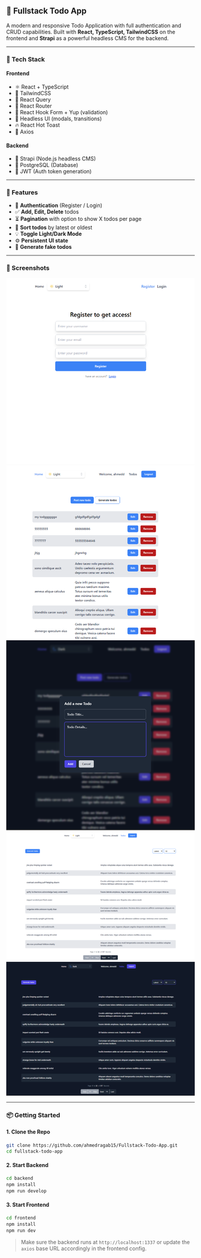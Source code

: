 ## 📝 Fullstack Todo App

A modern and responsive Todo Application with full authentication and CRUD capabilities. Built with **React, TypeScript, TailwindCSS** on the frontend and **Strapi** as a powerful headless CMS for the backend.

---

### 🔧 Tech Stack

#### Frontend

* ⚛️ React + TypeScript
* 🎨 TailwindCSS
* 🔄 React Query
* 🧭 React Router
* 📝 React Hook Form + Yup (validation)
* 🌙 Headless UI (modals, transitions)
* 🔥 React Hot Toast
* 📱 Axios

#### Backend

* 🚀 Strapi (Node.js headless CMS)
* 📝 PostgreSQL (Database)
* 🔐 JWT (Auth token generation)

---

### 🚀 Features

* 🔐 **Authentication** (Register / Login)
* ✅ **Add, Edit, Delete** todos
* ⏳ **Pagination** with option to show X todos per page
* 📅 **Sort todos** by latest or oldest
* 💡 **Toggle Light/Dark Mode**
* ⚙️ **Persistent UI state**
* 🧪 **Generate fake todos**

---

### 📸 Screenshots

   <img src="frontend/public/register.png" >
  <br /> 

   <img src="frontend/public/home.png" >
  <br /> 
 
   <img src="frontend/public/add-todo-modal.png" >
  <br /> 
 
   <img src="frontend/public/todo-pagination-light.png" >
  <br /> 

   <img src="frontend/public/todo-pagination.png" >
 
---

### 📦 Getting Started

#### 1. Clone the Repo

```bash
git clone https://github.com/ahmedragab15/Fullstack-Todo-App.git
cd fullstack-todo-app
```

#### 2. Start Backend

```bash
cd backend
npm install
npm run develop
```

#### 3. Start Frontend

```bash
cd frontend
npm install
npm run dev
```

> Make sure the backend runs at `http://localhost:1337` or update the `axios` base URL accordingly in the frontend config.